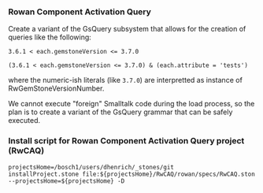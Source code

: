 ### Rowan Component Activation Query

Create a variant of the GsQuery subsystem that allows for the creation of queries like the following:
```
3.6.1 < each.gemstoneVersion <= 3.7.0

(3.6.1 < each.gemstoneVersion <= 3.7.0) & (each.attribute = 'tests')
```
where the numeric-ish literals (like `3.7.0`) are interpretted as instance of RwGemStoneVersionNumber.

We cannot execute "foreign" Smalltalk code during the load process, so the plan is to create a variant of the GsQuery grammar that can be safely executed.

### Install script for Rowan Component Activation Query project (RwCAQ)
```
projectsHome=/bosch1/users/dhenrich/_stones/git
installProject.stone file:${projectsHome}/RwCAQ/rowan/specs/RwCAQ.ston --projectsHome=${projectsHome} -D
```

